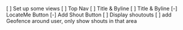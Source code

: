 [ ] Set up some views
[ ] Top Nav
[ ] Title & Byline
[ ] Title & Byline
[-] LocateMe Button
[-] Add Shout Button
[ ] Display shoutouts
[ ] add Geofence around user, only show shouts in that area
